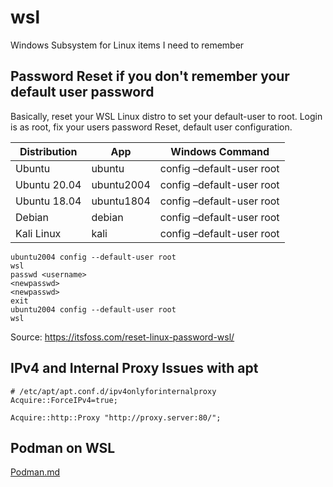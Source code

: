 # wsl
Windows Subsystem for Linux items I need to remember

## Password Reset if you don't remember your default user password

Basically, reset your WSL Linux distro to set your default-user to root.
Login is as root, fix your users password
Reset, default user configuration.

|Distribution| App|	Windows Command|
|------------|----|----------------|
|Ubuntu	| ubuntu | config –default-user root|
|Ubuntu 20.04|	ubuntu2004 | config –default-user root|
|Ubuntu 18.04|	ubuntu1804 | config –default-user root|
|Debian|	debian | config –default-user root|
|Kali Linux|	kali | config –default-user root|

```
ubuntu2004 config --default-user root
wsl
passwd <username>
<newpasswd>
<newpasswd>
exit
ubuntu2004 config --default-user root
wsl
```

Source:
https://itsfoss.com/reset-linux-password-wsl/

## IPv4 and Internal Proxy Issues with apt

```
# /etc/apt/apt.conf.d/ipv4onlyforinternalproxy
Acquire::ForceIPv4=true;
```

```
Acquire::http::Proxy "http://proxy.server:80/";
```

## Podman on WSL

[Podman.md](https://github.com/heathdbrown/wsl/blob/main/Podman.md)

